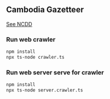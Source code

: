 ## Cambodia Gazetteer

[See NCDD](http://db.ncdd.gov.kh/gazetteer/view/index.castle)

### Run web crawler

```sh
npm install
npx ts-node crawler.ts
```

### Run web server serve for crawler

```sh
npm install
npx ts-node server.crawler.ts
```
